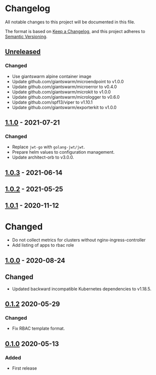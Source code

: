 # Changelog

All notable changes to this project will be documented in this file.

The format is based on [Keep a Changelog](https://keepachangelog.com/en/1.0.0/),
and this project adheres to [Semantic Versioning](https://semver.org/spec/v2.0.0.html).


## [Unreleased]

### Changed

- Use giantswarm alpine container image
- Update github.com/giantswarm/microendpoint to v1.0.0
- Update github.com/giantswarm/microerror to v0.4.0
- Update github.com/giantswarm/microkit to v1.0.0
- Update github.com/giantswarm/micrologger to v0.6.0
- Update github.com/spf13/viper to v1.10.1
- Update github.com/giantswarm/exporterkit to v1.0.0

## [1.1.0] - 2021-07-21

### Changed

- Replace `jwt-go` with `golang-jwt/jwt`.
- Prepare helm values to configuration management.
- Update architect-orb to v3.0.0.

## [1.0.3] - 2021-06-14

## [1.0.2] - 2021-05-25

## [1.0.1] - 2020-11-12

# Changed

- Do not collect metrics for clusters without nginx-ingress-controller
- Add listing of apps to rbac role

## [1.0.0] - 2020-08-24

## Changed

- Updated backward incompatible Kubernetes dependencies to v1.18.5.

## [0.1.2] 2020-05-29

### Changed
- Fix RBAC template format.

## [0.1.0] 2020-05-13

### Added
- First release

[Unreleased]: https://github.com/giantswarm/ingress-exporter/compare/v1.1.0...HEAD
[1.1.0]: https://github.com/giantswarm/ingress-exporter/compare/v1.0.3...v1.1.0
[1.0.3]: https://github.com/giantswarm/ingress-exporter/compare/v1.0.2...v1.0.3
[1.0.2]: https://github.com/giantswarm/ingress-exporter/compare/v1.0.1...v1.0.2
[1.0.1]: https://github.com/giantswarm/ingress-exporter/compare/v1.0.0...v1.0.1
[1.0.0]: https://github.com/giantswarm/ingress-exporter/compare/v0.1.2...v1.0.0
[0.1.2]: https://github.com/giantswarm/ingress-exporter/compare/v0.1.0..v0.1.2
[0.1.0]: https://github.com/giantswarm/ingress-exporter/releases/tag/v0.1.0
